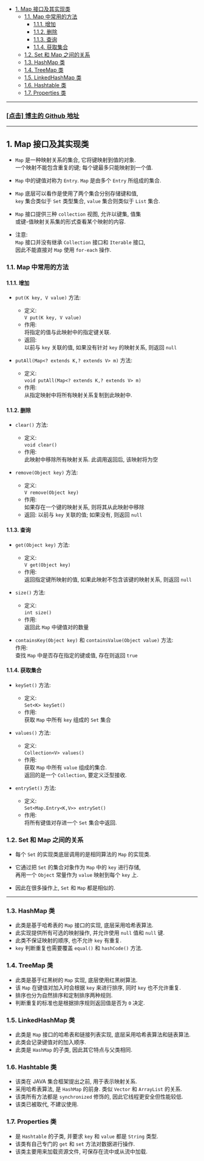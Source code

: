 <!-- TOC -->

- [1. Map 接口及其实现类](#1-map-接口及其实现类)
  - [1.1. Map 中常用的方法](#11-map-中常用的方法)
    - [1.1.1. 增加](#111-增加)
    - [1.1.2. 删除](#112-删除)
    - [1.1.3. 查询](#113-查询)
    - [1.1.4. 获取集合](#114-获取集合)
  - [1.2. Set 和 Map 之间的关系](#12-set-和-map-之间的关系)
  - [1.3. HashMap 类](#13-hashmap-类)
  - [1.4. TreeMap 类](#14-treemap-类)
  - [1.5. LinkedHashMap 类](#15-linkedhashmap-类)
  - [1.6. Hashtable 类](#16-hashtable-类)
  - [1.7. Properties 类](#17-properties-类)

<!-- /TOC -->

****
<a href='https://github.com/leon9dragon'><h3>[点击] 博主的 Github 地址</h3></a>
****

## 1. Map 接口及其实现类
- `Map` 是一种映射关系的集合, 它将键映射到值的对象.   
  一个映射不能包含重复的键; 每个键最多只能映射到一个值.  

- `Map` 中的键值对称为 `Entry`. `Map` 是由多个 `Entry` 所组成的集合.

- `Map` 底层可以看作是使用了两个集合分别存储键和值,  
  `key` 集合类似于 `Set` 类型集合, `value` 集合则类似于 `List` 集合.

- `Map` 接口提供三种 `collection` 视图, 允许以键集, 值集  
  或键-值映射关系集的形式查看某个映射的内容.

- 注意:  
  `Map` 接口并没有继承 `Collection` 接口和 `Iterable` 接口,  
  因此不能直接对 `Map` 使用 `for-each` 操作.  

### 1.1. Map 中常用的方法

#### 1.1.1. 增加
- `put(K key, V value)` 方法:  
  - 定义:   
    `V put(K key, V value)`  
  - 作用:  
    将指定的值与此映射中的指定键关联.
  - 返回:  
    以前与 `key` 关联的值, 如果没有针对 `key` 的映射关系, 则返回 `null`

- `putAll(Map<? extends K,? extends V> m)` 方法:  
  - 定义:   
    `void putAll(Map<? extends K,? extends V> m)`
  - 作用:  
    从指定映射中将所有映射关系复制到此映射中.  

#### 1.1.2. 删除
- `clear()` 方法:  
  - 定义:  
    `void clear()`  
  - 作用:  
    此映射中移除所有映射关系. 此调用返回后, 该映射将为空

- `remove(Object key)` 方法:  
  - 定义:  
    `V remove(Object key)`
  - 作用:  
    如果存在一个键的映射关系, 则将其从此映射中移除
  - 返回:
    以前与 `key` 关联的值; 如果没有, 则返回 `null`

#### 1.1.3. 查询
- `get(Object key)` 方法:  
  - 定义:  
    `V get(Object key)`  
  - 作用:  
    返回指定键所映射的值, 如果此映射不包含该键的映射关系, 则返回 `null`

- `size()` 方法:  
  - 定义:  
    `int size()`
  - 作用:  
    返回此 `Map` 中键值对的数量

- `containsKey(Object key)` 和 `containsValue(Object value)` 方法:  
  作用:  
  查找 `Map` 中是否存在指定的键或值, 存在则返回 `true`

#### 1.1.4. 获取集合
- `keySet()` 方法:  
  - 定义:  
    `Set<K> keySet()`
  - 作用:  
    获取 `Map` 中所有 `key` 组成的 `Set` 集合

- `values()` 方法:  
  - 定义:  
    `Collection<V> values()`
  - 作用:  
    获取 `Map` 中所有 `value` 组成的集合.  
    返回的是一个 `Collection`, 要定义泛型接收.

- `entrySet()` 方法:  
  - 定义:  
    `Set<Map.Entry<K,V>> entrySet()`  
  - 作用:  
    将所有键值对存进一个 `Set` 集合中返回.

### 1.2. Set 和 Map 之间的关系
- 每个 `Set` 的实现类底层调用的是相同算法的 `Map` 的实现类.  
  
- 它通过把 `Set` 的集合对象作为 `Map` 中的 `key` 进行存储,  
  再用一个 `Object` 常量作为 `value` 映射到每个 `key` 上.

- 因此在很多操作上, `Set` 和 `Map` 都是相似的.

****

### 1.3. HashMap 类
- 此类是基于哈希表的 `Map` 接口的实现, 底层采用哈希表算法. 
- 此实现提供所有可选的映射操作, 并允许使用 `null` 值和 `null` 键.
- 此类不保证映射的顺序, 也不允许 `key` 有重复.
- `key` 判断重复也需要覆盖 `equal()` 和 `hashCode()` 方法.

### 1.4. TreeMap 类
- 此类是基于红黑树的 `Map` 实现, 底层使用红黑树算法.
- 该 `Map` 在键值对加入时会根据 `key` 来进行排序, 同时 `key` 也不允许重复.
- 排序也分为自然排序和定制排序两种规则.
- 判断重复的标准也是根据排序规则返回值是否为 `0` 决定.

### 1.5. LinkedHashMap 类
- 此类是 `Map` 接口的哈希表和链接列表实现, 底层采用哈希表算法和链表算法.
- 此类会记录键值对的加入顺序.  
- 此类是 `HashMap` 的子类, 因此其它特点与父类相同.

### 1.6. Hashtable 类
- 该类在 JAVA 集合框架提出之前, 用于表示映射关系.
- 采用哈希表算法, 是 `HashMap` 的前身. 类似 `Vector` 和 `ArrayList` 的关系.
- 该类所有方法都是 `synchronized` 修饰的, 因此它线程更安全但性能较低.
- 该类已被取代, 不建议使用.

### 1.7. Properties 类
- 是 `Hashtable` 的子类, 并要求 `key` 和 `value` 都是 `String` 类型.
- 该类有自己专门的 `get` 和 `set` 方法对数据进行操作.
- 该类主要用来加载资源文件, 可保存在流中或从流中加载.